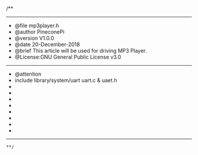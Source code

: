 /**
  ******************************************************************************
  * @file    mp3player.h
  * @author  PineconePi
  * @version V1.0.0
  * @date    20-December-2018
  * @brief  This article will be used for  driving  MP3 Player.
  * @License:GNU General Public License v3.0         
  ******************************************************************************
  * @attention
  *	include library/system/uart uart.c & uaet.h
  *
  *  
  * 
  * 
  * 
  * 
  *
  * 
  ******************************************************************************
	**/